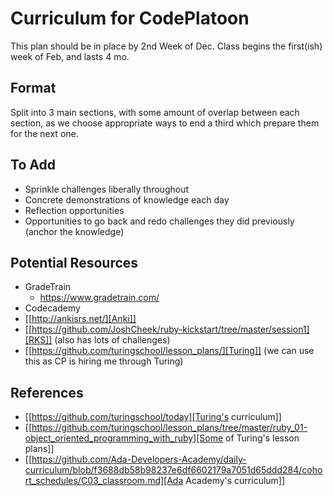 Curriculum for CodePlatoon
==========================

This plan should be in place by 2nd Week of Dec.
Class begins the first(ish) week of Feb, and lasts 4 mo.

Format
------

Split into 3 main sections, with some amount of overlap between each section,
as we choose appropriate ways to end a third which prepare them for the next one.


To Add
------

- Sprinkle challenges liberally throughout
- Concrete demonstrations of knowledge each day
- Reflection opportunities
- Opportunities to go back and redo challenges they did previously (anchor the knowledge)

Potential Resources
-------------------

- GradeTrain
  - https://www.gradetrain.com/
- Codecademy
- [[http://ankisrs.net/][Anki]]
- [[https://github.com/JoshCheek/ruby-kickstart/tree/master/session1][RKS]] (also has lots of challenges)
- [[https://github.com/turingschool/lesson_plans/][Turing]] (we can use this as CP is hiring me through Turing)

References
----------

- [[https://github.com/turingschool/today][Turing's curriculum]]
- [[https://github.com/turingschool/lesson_plans/tree/master/ruby_01-object_oriented_programming_with_ruby][Some of Turing's lesson plans]]
- [[https://github.com/Ada-Developers-Academy/daily-curriculum/blob/f3688db58b98237e6df6602179a7051d65ddd284/cohort_schedules/C03_classroom.md][Ada Academy's curriculum]]
